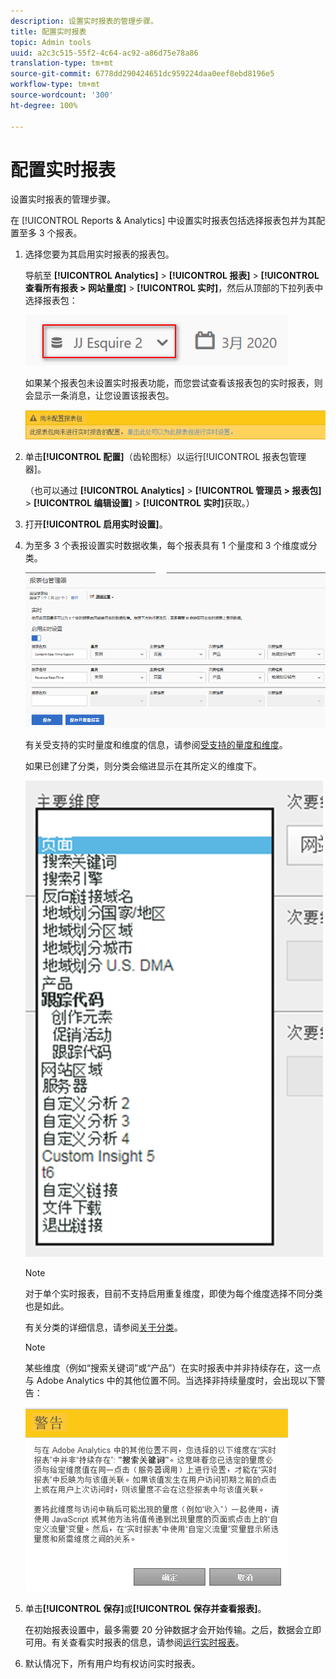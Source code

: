 ```yaml
---
description: 设置实时报表的管理步骤。
title: 配置实时报表
topic: Admin tools
uuid: a2c3c515-55f2-4c64-ac92-a86d75e78a86
translation-type: tm+mt
source-git-commit: 6778dd290424651dc959224daa0eef8ebd8196e5
workflow-type: tm+mt
source-wordcount: '300'
ht-degree: 100%

---
```



# 配置实时报表

设置实时报表的管理步骤。

在 [!UICONTROL Reports &amp; Analytics] 中设置实时报表包括选择报表包并为其配置至多 3 个报表。

1. 选择您要为其启用实时报表的报表包。

   导航至 **[!UICONTROL Analytics]** > **[!UICONTROL 报表]** > **[!UICONTROL 查看所有报表 > 网站量度]** > **[!UICONTROL 实时]**，然后从顶部的下拉列表中选择报表包：

   ![](assets/report_suite_selector.png)

   如果某个报表包未设置实时报表功能，而您尝试查看该报表包的实时报表，则会显示一条消息，让您设置该报表包。

   ![](assets/rep_suite_not_set_up.png)

1. 单击&#x200B;**[!UICONTROL 配置]**（齿轮图标）以运行[!UICONTROL 报表包管理器]。

   （也可以通过 **[!UICONTROL Analytics]** > **[!UICONTROL 管理员 > 报表包]** > **[!UICONTROL 编辑设置]** > **[!UICONTROL 实时]**&#x200B;获取。）

1. 打开&#x200B;**[!UICONTROL 启用实时设置]**。
1. 为至多 3 个表报设置实时数据收集，每个报表具有 1 个量度和 3 个维度或分类。

   ![](assets/real_time_admin.png)

   有关受支持的实时量度和维度的信息，请参阅[受支持的量度和维度](/help/components/c-real-time-reporting/realtime-metrics.md)。

   如果已创建了分类，则分类会缩进显示在其所定义的维度下。

   ![](assets/classifications.png)

   >[!NOTE]
   >
   >对于单个实时报表，目前不支持启用重复维度，即使为每个维度选择不同分类也是如此。

   有关分类的详细信息，请参阅[关于分类](/help/components/classifications/c-classifications.md)。

   >[!NOTE]
   >
   >某些维度（例如“搜索关键词”或“产品”）在实时报表中并非持续存在，这一点与 Adobe Analytics 中的其他位置不同。当选择非持续量度时，会出现以下警告：

   ![](assets/warning_dimensions.png)

1. 单击&#x200B;**[!UICONTROL 保存]**&#x200B;或&#x200B;**[!UICONTROL 保存并查看报表]**。

   在初始报表设置中，最多需要 20 分钟数据才会开始传输。之后，数据会立即可用。有关查看实时报表的信息，请参阅[运行实时报表](https://docs.adobe.com/content/help/zh-Hans/analytics/analyze/reports-analytics/t-running-report-types.html)。

1. 默认情况下，所有用户均有权访问实时报表。
